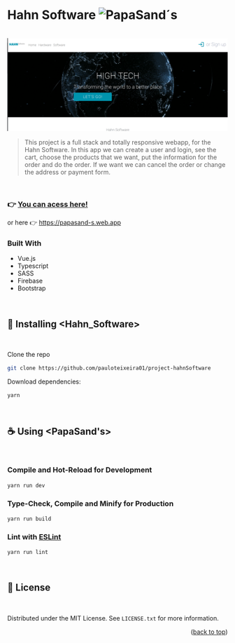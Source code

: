 # Hahn Software <img src="https://www.hahnsoftware.com/resources/HahnSftwr_RGB_logo_horz.png" alt="PapaSand´s" width="50px">

<br>

<img src="./src/assets/img/home.png" alt="website">

> This project is a full stack and totally responsive webapp, for the Hahn Software. In this app we can create a user and login, see the cart, choose the products that we want, put the information for the order and do the order. If we want we can cancel the order or change the address or payment form.

<br>

### 👉 [You can acess here!](https://papasand-s.web.app)

or here 👉 https://papasand-s.web.app

### Built With

- Vue.js
- Typescript
- SASS
- Firebase
- Bootstrap

<br>

## 🚀 Installing <Hahn_Software>

<br>

Clone the repo

```sh
git clone https://github.com/pauloteixeira01/project-hahnSoftware
```

Download dependencies:

```sh
yarn
```

<br>

## ☕ Using <PapaSand's>

<br>

### Compile and Hot-Reload for Development

```sh
yarn run dev
```

### Type-Check, Compile and Minify for Production

```sh
yarn run build
```

### Lint with [ESLint](https://eslint.org/)

```sh
yarn run lint
```

<br>

## 📝 License

<br>

Distributed under the MIT License. See `LICENSE.txt` for more information.

<p align="right">(<a href="#top">back to top</a>)</p>
